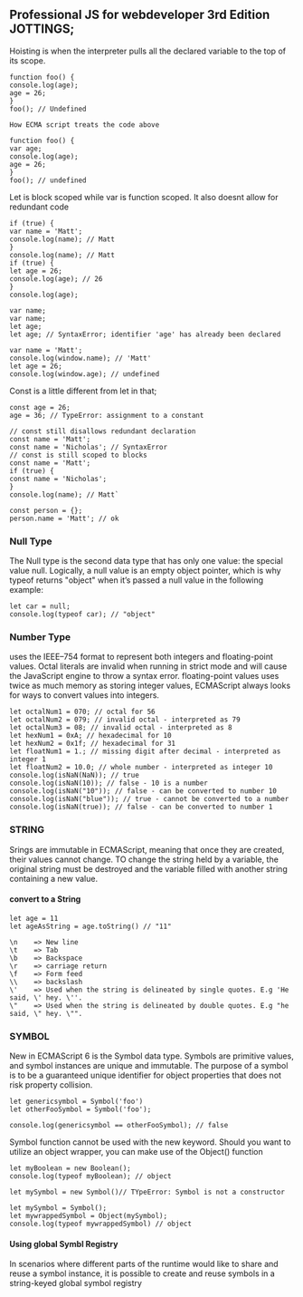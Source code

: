 ## Professional JS for webdeveloper 3rd Edition JOTTINGS;
Hoisting is when the interpreter pulls all the declared variable to the top of its scope.
```
function foo() {
console.log(age);
age = 26;
}
foo(); // Undefined

How ECMA script treats the code above

function foo() {
var age;
console.log(age);
age = 26;
}
foo(); // undefined
```
Let is block scoped while var is function scoped. It also doesnt allow for redundant code

```
if (true) {
var name = 'Matt';
console.log(name); // Matt
}
console.log(name); // Matt
if (true) {
let age = 26;
console.log(age); // 26
}
console.log(age);

var name;
var name;
let age;
let age; // SyntaxError; identifier 'age' has already been declared

var name = 'Matt';
console.log(window.name); // 'Matt'
let age = 26;
console.log(window.age); // undefined
```

Const is a little different from let in that;
```
const age = 26;
age = 36; // TypeError: assignment to a constant

// const still disallows redundant declaration
const name = 'Matt';
const name = 'Nicholas'; // SyntaxError
// const is still scoped to blocks
const name = 'Matt';
if (true) {
const name = 'Nicholas';
}
console.log(name); // Matt`

const person = {};
person.name = 'Matt'; // ok
```
### Null Type
The Null type is the second data type that has only one value: the special value null. Logically, a
null value is an empty object pointer, which is why typeof returns "object" when it’s passed a
null value in the following example:
```
let car = null;
console.log(typeof car); // "object"
```

### Number Type
uses the IEEE–754 format to represent both integers and floating-point values. Octal literals are invalid when running in strict mode and will cause the JavaScript engine to throw a syntax error. floating-point values uses twice as much memory as storing integer values, ECMAScript always looks for ways to convert values into integers.

```
let octalNum1 = 070; // octal for 56
let octalNum2 = 079; // invalid octal - interpreted as 79
let octalNum3 = 08; // invalid octal - interpreted as 8
let hexNum1 = 0xA; // hexadecimal for 10
let hexNum2 = 0x1f; // hexadecimal for 31
let floatNum1 = 1.; // missing digit after decimal - interpreted as integer 1
let floatNum2 = 10.0; // whole number - interpreted as integer 10
console.log(isNaN(NaN)); // true
console.log(isNaN(10)); // false - 10 is a number
console.log(isNaN("10")); // false - can be converted to number 10
console.log(isNaN("blue")); // true - cannot be converted to a number
console.log(isNaN(true)); // false - can be converted to number 1
```

### STRING
Srings are immutable in ECMAScript, meaning that once they are created, their values cannot change. TO change the string held by a variable, the original string must be destroyed and the variable filled with another string containing a new value.


#### convert to a String
```
let age = 11
let ageAsString = age.toString() // "11"
```
```
\n    => New line
\t    => Tab
\b    => Backspace
\r    => carriage return
\f    => Form feed
\\    => backslash
\'    => Used when the string is delineated by single quotes. E.g 'He said, \' hey. \''.
\"    => Used when the string is delineated by double quotes. E.g "he said, \" hey. \"".
```

### SYMBOL
New in ECMAScript 6 is the Symbol data type. Symbols are primitive values, and symbol instances
are unique and immutable. The purpose of a symbol is to be a guaranteed unique identifier for object
properties that does not risk property collision.

```
let genericsymbol = Symbol('foo')
let otherFooSymbol = Symbol('foo');

console.log(genericsymbol == otherFooSymbol); // false
```
Symbol function cannot be used with the new keyword. Should you want to utilize an object wrapper, you can make use of the Object() function
```
let myBoolean = new Boolean();
console.log(typeof myBoolean); // object

let mySymbol = new Symbol()// TYpeError: Symbol is not a constructor

let mySymbol = Symbol();
let mywrappedSymbol = Object(mySymbol);
console.log(typeof mywrappedSymbol) // object
```

#### Using global Symbl Registry
In scenarios where different parts of the runtime would like to share and reuse a symbol instance, it is
possible to create and reuse symbols in a string-keyed global symbol registry



